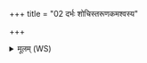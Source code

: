 +++
title = "02 दर्भः शोचिस्तरूणकमश्वस्य"

+++
<details><summary>मूलम् (WS)</summary>

दर्भः शोचिस्तरूणकमश्वस्य वारः पुरुषस्य वारः ।  
रथस्य बन्धुरमहीनामरसं विषं वारिदुग्रम् ॥ २ ॥
</details>